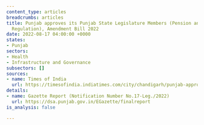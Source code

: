 ```yaml
---
content_type: articles
breadcrumbs: articles
title: Punjab approves its Punjab State Legislature Members (Pension and Medical Facilities
  Regulation), Amendment Bill 2022
date: 2022-08-17 04:00:00 +0000
states:
- Punjab
sectors:
- Health
- Infrastructure and Governance
subsectors: []
sources:
- name: Times of India
  url: https://timesofindia.indiatimes.com/city/chandigarh/punjab-approves-one-mla-one-pension-bill/articleshow/93538527.cms
details:
- name: Gazette Report (Notification Number No.17-Leg./2022)
  url: https://dsa.punjab.gov.in/EGazette/finalreport
is_analysis: false

---
```

